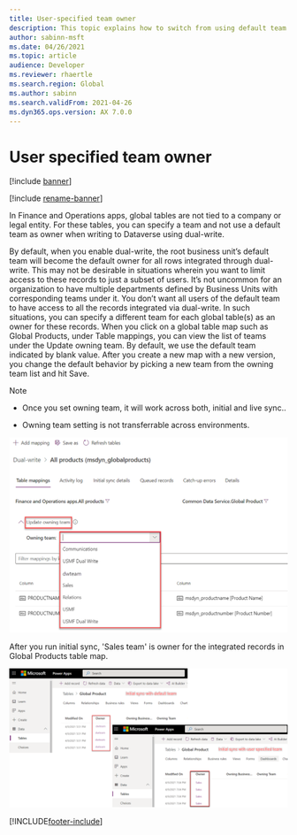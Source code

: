 ```yaml
---
title: User-specified team owner
description: This topic explains how to switch from using default team owner to user specified team owner  
author: sabinn-msft
ms.date: 04/26/2021
ms.topic: article
audience: Developer
ms.reviewer: rhaertle
ms.search.region: Global
ms.author: sabinn
ms.search.validFrom: 2021-04-26
ms.dyn365.ops.version: AX 7.0.0
---
```


# User specified team owner

[!include [banner](../../includes/banner.md)]

[!include [rename-banner](~/includes/cc-data-platform-banner.md)]

In Finance and Operations apps, global tables are not tied to a company or legal entity. For these tables, you can specify a team and not use a default team as owner when writing to Dataverse using dual-write. 

By default, when you enable dual-write, the root business unit’s default team will become the default owner for all rows integrated through dual-write. This may not be desirable in situations wherein you want to limit access to these records to just a subset of users. It’s not uncommon for an organization to have multiple departments defined by Business Units with corresponding teams under it. You don’t want all users of the default team to have access to all the records integrated via dual-write. In such situations, you can specify a different team for each global table(s) as an owner for these records. 
When you click on a global table map such as Global Products, under Table mappings, you can view the list of teams under the Update owning team. By default, we use the default team indicated by blank value. After you create a new map with a new version, you change the default behavior by picking a new team from the owning team list and hit Save. 

>[!NOTE]
  >
  > * Once you set owning team, it will work across both, initial and live sync.. 
  >
  > * Owning team setting is not transferrable across environments. 
  > 
  
 
 
 ![Update owning team](media/owning-team-1.png)
 
 
 After you run initial sync, 'Sales team' is owner for the integrated records in Global Products table map.
 
 
 ![Initial sync with default and user specified team](media/owning-team-2.png)


[!INCLUDE[footer-include](../../../../includes/footer-banner.md)]

